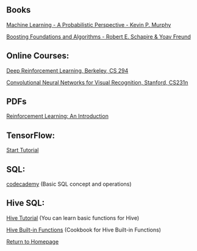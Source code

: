 ## Books
[Machine Learning - A Probabilistic Perspective - Kevin P. Murphy](http://dsd.future-lab.cn/members/2015nlp/Machine_Learning.pdf)

[Boosting Foundations and Algorithms - Robert E. Schapire & Yoav Freund](https://doc.lagout.org/science/0_Computer%20Science/2_Algorithms/Boosting_%20Foundations%20and%20Algorithms%20%5BSchapire%20%26%20Freund%202012-05-18%5D.pdf)

## Online Courses:

[Deep Reinforcement Learning, Berkeley, CS 294](http://rll.berkeley.edu/deeprlcourse/)

[Convolutional Neural Networks for Visual Recognition, Stanford, CS231n](http://cs231n.stanford.edu/)

## PDFs

[Reinforcement Learning: An Introduction](http://incompleteideas.net/sutton/book/bookdraft2017june19.pdf)

## TensorFlow: 

[Start Tutorial](https://www.tensorflow.org/get_started/get_started)

## SQL:

[codecademy](https://www.codecademy.com/learn/learn-sql) (Basic SQL concept and operations)

## Hive SQL:

[Hive Tutorial](https://www.tutorialspoint.com/hive/index.htm)
(You can learn basic functions for Hive)

[Hive Built-in Functions](https://docs.treasuredata.com/articles/hive-functions)
(Cookbook for Hive Built-in Functions)

[Return to Homepage](./)